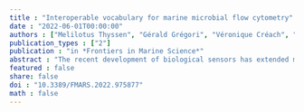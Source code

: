 ```yaml
---
title : "Interoperable vocabulary for marine microbial flow cytometry"
date : "2022-06-01T00:00:00"
authors : ["Melilotus Thyssen", "Gérald Grégori", "Véronique Créach", "Soumaya Lahbib", "Mathilde Dugenne", "Hedy M. Aardema", "Luis Felipe Artigas", "Bangqin Huang", "Aude Barani", "Laureen Beaugeard", "Amel Bellaaj-Zouari", "Alfred Beran", "Raffaella Casotti", "Yol Del Amo", "a", "Michel Denis", "George B.J. Dubelaar", "Sonja Endres", "Lumi Haraguchi", "Bengt Karlson", "Christophe Lambert", "Arnaud Louchart", "Dominique Marie", "Gwenaëlle Moncoiffé", "David Pecqueur", "François Ribalet", "Machteld Rijkeboer", "Tina Silovic", "Ricardo Silva", "Sophie Marro", "Heidi M. Sosik", "Marc Sourisseau", "Glen Tarran", "Nicolas Van Oostende", "Li Zhao", "Shan Zheng"]
publication_types : ["2"]
publication : "in *Frontiers in Marine Science*"
abstract : "The recent development of biological sensors has extended marine plankton studies from conducting laboratory bench work to in vivo and real-time observations. Flow cytometry (FCM) has shed new light on marine microorganisms since the 1980s through its single-cell approach and robust detection of the smallest cells. FCM records valuable optical properties of light scattering and fluorescence from cells passing in a single file in front of a narrow-collimated light source, recording tens of thousands of cells within a few minutes. Depending on the instrument settings, the sampling strategy, and the automation level, it resolves the spatial and temporal distribution of microbial marine prokaryotes and eukaryotes. Cells are usually classified and grouped on cytograms by experts and are still lacking standards, reducing data sharing capacities. Therefore, the need to make FCM data sets FAIR (Findability, Accessibility, Interoperability, and Reusability of digital assets) is becoming critical. In this paper, we present a consensus vocabulary for the 13 most common marine microbial groups observed with FCM using blue and red-light excitation. The authors designed a common layout on two-dimensional log-transformed cytograms reinforced by a decision tree that facilitates the characterization of groups. The proposed vocabulary aims at standardising data analysis and definitions, to promote harmonisation and comparison of data between users and instruments. This represents a much-needed step towards FAIRification of flow cytometric data collected in various marine environments."
featured : false
share: false
doi : "10.3389/FMARS.2022.975877"
math : false
---
```

